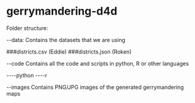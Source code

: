 # gerrymandering-d4d

Folder structure:

--data:
  Contains the datasets that we are using
  
  ###districts.csv    (Eddie)
  ###districts.json   (Roken)


--code
   Contains all the code and scripts in python, R or other languages
   
   ----python
   ----r
   

--images 
  Contains PNG/JPG images of the generated gerrymandering maps
